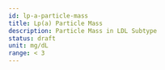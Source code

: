 ```yaml
---
id: lp-a-particle-mass
title: Lp(a) Particle Mass
description: Particle Mass in LDL Subtype
status: draft
unit: mg/dL
range: < 3
---
```

